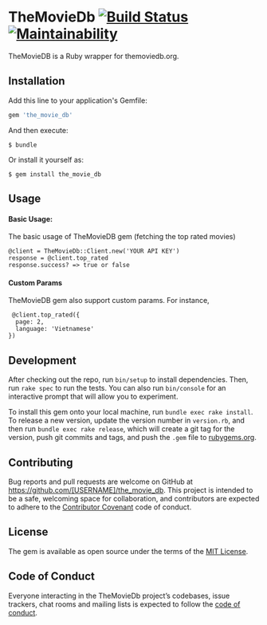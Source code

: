 # TheMovieDb [![Build Status](https://travis-ci.org/AlecksJohannes/TheMovieDB.svg?branch=master)](https://travis-ci.org/AlecksJohannes/TheMovieDB)  [![Maintainability](https://api.codeclimate.com/v1/badges/fcdc7d342f864dc59b93/maintainability)](https://codeclimate.com/github/AlecksJohannes/TheMovieDB/maintainability)



TheMovieDB is a Ruby wrapper for themoviedb.org.

## Installation

Add this line to your application's Gemfile:

```ruby
gem 'the_movie_db'
```

And then execute:

    $ bundle

Or install it yourself as:

    $ gem install the_movie_db

## Usage
  #### Basic Usage:
  The basic usage of TheMovieDB gem (fetching the top rated movies)
  ```
  @client = TheMovieDb::Client.new('YOUR API KEY')
  response = @client.top_rated
  response.success? => true or false
  ```
  
  #### Custom Params
  TheMovieDB gem also support custom params. For instance,
  ```
  @client.top_rated({
    page: 2,
    language: 'Vietnamese'
  })
  ```

## Development

After checking out the repo, run `bin/setup` to install dependencies. Then, run `rake spec` to run the tests. You can also run `bin/console` for an interactive prompt that will allow you to experiment.

To install this gem onto your local machine, run `bundle exec rake install`. To release a new version, update the version number in `version.rb`, and then run `bundle exec rake release`, which will create a git tag for the version, push git commits and tags, and push the `.gem` file to [rubygems.org](https://rubygems.org).

## Contributing

Bug reports and pull requests are welcome on GitHub at https://github.com/[USERNAME]/the_movie_db. This project is intended to be a safe, welcoming space for collaboration, and contributors are expected to adhere to the [Contributor Covenant](http://contributor-covenant.org) code of conduct.

## License

The gem is available as open source under the terms of the [MIT License](https://opensource.org/licenses/MIT).

## Code of Conduct

Everyone interacting in the TheMovieDb project’s codebases, issue trackers, chat rooms and mailing lists is expected to follow the [code of conduct](https://github.com/[USERNAME]/the_movie_db/blob/master/CODE_OF_CONDUCT.md).
